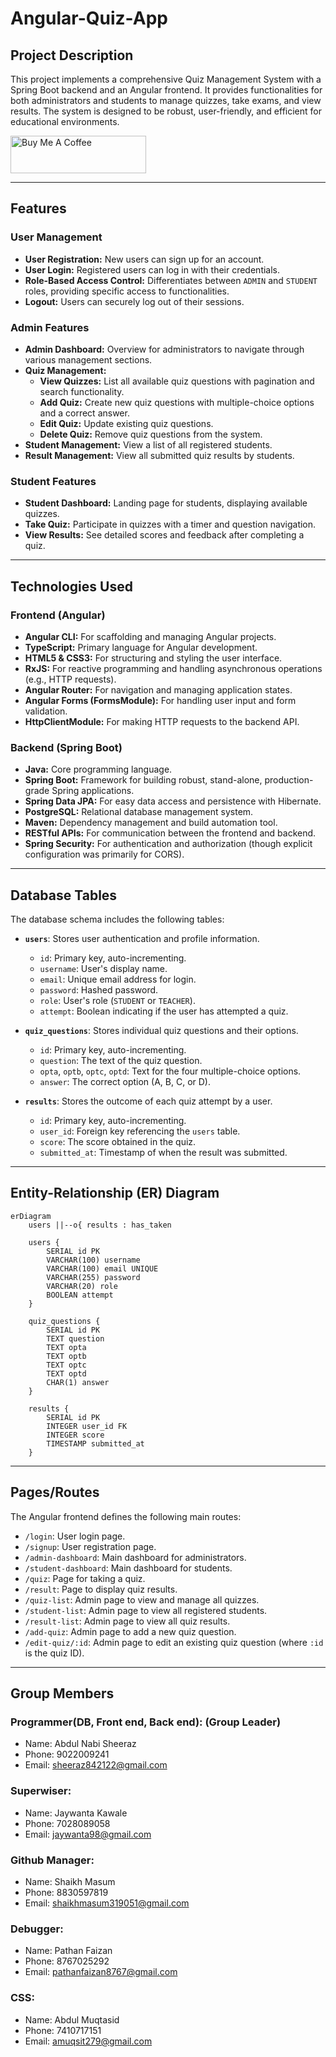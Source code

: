 # Angular-Quiz-App
## Project Description
This project implements a comprehensive Quiz Management System with a Spring Boot backend and an Angular frontend. It provides functionalities for both administrators and students to manage quizzes, take exams, and view results. The system is designed to be robust, user-friendly, and efficient for educational environments.

<a href="https://www.buymeacoffee.com/SK_Sheeraz" target="_blank"><img src="https://cdn.buymeacoffee.com/buttons/v2/default-yellow.png" alt="Buy Me A Coffee" style="height: 60px !important;width: 217px !important;" ></a>

---

## Features

### User Management
-   **User Registration:** New users can sign up for an account.
-   **User Login:** Registered users can log in with their credentials.
-   **Role-Based Access Control:** Differentiates between `ADMIN` and `STUDENT` roles, providing specific access to functionalities.
-   **Logout:** Users can securely log out of their sessions.

### Admin Features
-   **Admin Dashboard:** Overview for administrators to navigate through various management sections.
-   **Quiz Management:**
    -   **View Quizzes:** List all available quiz questions with pagination and search functionality.
    -   **Add Quiz:** Create new quiz questions with multiple-choice options and a correct answer.
    -   **Edit Quiz:** Update existing quiz questions.
    -   **Delete Quiz:** Remove quiz questions from the system.
-   **Student Management:** View a list of all registered students.
-   **Result Management:** View all submitted quiz results by students.

### Student Features
-   **Student Dashboard:** Landing page for students, displaying available quizzes.
-   **Take Quiz:** Participate in quizzes with a timer and question navigation.
-   **View Results:** See detailed scores and feedback after completing a quiz.

---

## Technologies Used

### Frontend (Angular)
-   **Angular CLI:** For scaffolding and managing Angular projects.
-   **TypeScript:** Primary language for Angular development.
-   **HTML5 & CSS3:** For structuring and styling the user interface.
-   **RxJS:** For reactive programming and handling asynchronous operations (e.g., HTTP requests).
-   **Angular Router:** For navigation and managing application states.
-   **Angular Forms (FormsModule):** For handling user input and form validation.
-   **HttpClientModule:** For making HTTP requests to the backend API.

### Backend (Spring Boot)
-   **Java:** Core programming language.
-   **Spring Boot:** Framework for building robust, stand-alone, production-grade Spring applications.
-   **Spring Data JPA:** For easy data access and persistence with Hibernate.
-   **PostgreSQL:** Relational database management system.
-   **Maven:** Dependency management and build automation tool.
-   **RESTful APIs:** For communication between the frontend and backend.
-   **Spring Security:** For authentication and authorization (though explicit configuration was primarily for CORS).

---

## Database Tables

The database schema includes the following tables:

-   **`users`**: Stores user authentication and profile information.
    -   `id`: Primary key, auto-incrementing.
    -   `username`: User's display name.
    -   `email`: Unique email address for login.
    -   `password`: Hashed password.
    -   `role`: User's role (`STUDENT` or `TEACHER`).
    -   `attempt`: Boolean indicating if the user has attempted a quiz.

-   **`quiz_questions`**: Stores individual quiz questions and their options.
    -   `id`: Primary key, auto-incrementing.
    -   `question`: The text of the quiz question.
    -   `opta`, `optb`, `optc`, `optd`: Text for the four multiple-choice options.
    -   `answer`: The correct option (A, B, C, or D).

-   **`results`**: Stores the outcome of each quiz attempt by a user.
    -   `id`: Primary key, auto-incrementing.
    -   `user_id`: Foreign key referencing the `users` table.
    -   `score`: The score obtained in the quiz.
    -   `submitted_at`: Timestamp of when the result was submitted.

---

## Entity-Relationship (ER) Diagram

```mermaid
erDiagram
    users ||--o{ results : has_taken
    
    users {
        SERIAL id PK
        VARCHAR(100) username
        VARCHAR(100) email UNIQUE
        VARCHAR(255) password
        VARCHAR(20) role
        BOOLEAN attempt
    }
    
    quiz_questions {
        SERIAL id PK
        TEXT question
        TEXT opta
        TEXT optb
        TEXT optc
        TEXT optd
        CHAR(1) answer
    }
    
    results {
        SERIAL id PK
        INTEGER user_id FK
        INTEGER score
        TIMESTAMP submitted_at
    }
```
---

## Pages/Routes

The Angular frontend defines the following main routes:

-   `/login`: User login page.
-   `/signup`: User registration page.
-   `/admin-dashboard`: Main dashboard for administrators.
-   `/student-dashboard`: Main dashboard for students.
-   `/quiz`: Page for taking a quiz.
-   `/result`: Page to display quiz results.
-   `/quiz-list`: Admin page to view and manage all quizzes.
-   `/student-list`: Admin page to view all registered students.
-   `/result-list`: Admin page to view all quiz results.
-   `/add-quiz`: Admin page to add a new quiz question.
-   `/edit-quiz/:id`: Admin page to edit an existing quiz question (where `:id` is the quiz ID).


---

## Group Members
### Programmer(DB, Front end, Back end): (Group Leader)

- Name: Abdul Nabi Sheeraz
- Phone: 9022009241
- Email: sheeraz842122@gmail.com

### Superwiser:

- Name: Jaywanta Kawale
- Phone: 7028089058
- Email: jaywanta98@gmail.com

### Github Manager:

- Name: Shaikh Masum 
- Phone: 8830597819
- Email: shaikhmasum319051@gmail.com

### Debugger:

- Name: Pathan Faizan
- Phone: 8767025292
- Email: pathanfaizan8767@gmail.com

### CSS:

- Name: Abdul Muqtasid
- Phone: 7410717151
- Email: amuqsit279@gmail.com
